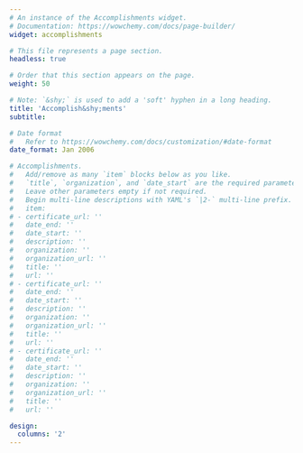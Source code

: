 ```yaml
---
# An instance of the Accomplishments widget.
# Documentation: https://wowchemy.com/docs/page-builder/
widget: accomplishments

# This file represents a page section.
headless: true

# Order that this section appears on the page.
weight: 50

# Note: `&shy;` is used to add a 'soft' hyphen in a long heading.
title: 'Accomplish&shy;ments'
subtitle:

# Date format
#   Refer to https://wowchemy.com/docs/customization/#date-format
date_format: Jan 2006

# Accomplishments.
#   Add/remove as many `item` blocks below as you like.
#   `title`, `organization`, and `date_start` are the required parameters.
#   Leave other parameters empty if not required.
#   Begin multi-line descriptions with YAML's `|2-` multi-line prefix.
#   item:
# - certificate_url: ''
#   date_end: ''
#   date_start: ''
#   description: ''
#   organization: ''
#   organization_url: ''
#   title: ''
#   url: ''
# - certificate_url: ''
#   date_end: ''
#   date_start: ''
#   description: ''
#   organization: ''
#   organization_url: ''
#   title: ''
#   url: ''
# - certificate_url: ''
#   date_end: ''
#   date_start: ''
#   description: ''
#   organization: ''
#   organization_url: ''
#   title: ''
#   url: ''

design:
  columns: '2' 
---
```

